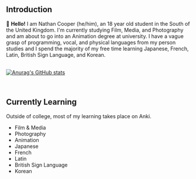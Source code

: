 ## Introduction
👋 **Hello!** I am Nathan Cooper (he/him), an 18 year old student in the South of the United Kingdom. I'm currently studying Film, Media, and Photography and am about to go into an Animation degree at university. I have a vague grasp of programming, vocal, and physical languages from my person studies and I spend the majority of my free time learning Japanese, French, Latin, British Sign Language, and Korean.
<br><br>

[![Anurag's GitHub stats](https://github-readme-stats.vercel.app/api?username=nathancoooper)](https://github.com/anuraghazra/github-readme-stats)

<br>

## Currently Learning
Outside of college, most of my learning takes place on Anki.

- Film & Media
- Photography
- Animation
- Japanese
- French
- Latin
- British Sign Language
- Korean
